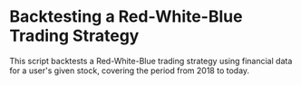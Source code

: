 # Backtesting a Red-White-Blue Trading Strategy
This script backtests a Red-White-Blue trading strategy using financial data for a user's given stock, covering the period from 2018 to today.
